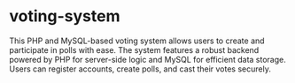 # voting-system
This PHP and MySQL-based voting system allows users to create and participate in polls with ease. The system features a robust backend powered by PHP for server-side logic and MySQL for efficient data storage. Users can register accounts, create polls, and cast their votes securely. 
